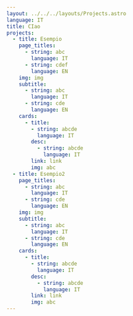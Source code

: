 ```yaml
---
layout: ../../../layouts/Projects.astro
language: IT
title: CIao
projects:
  - title: Esempio
    page_titles: 
      - string: abc
        language: IT
      - string: cdef
        language: EN
    img: img
    subtitle: 
      - string: abc
        language: IT
      - string: cde
        language: EN
    cards:
      - title:
        - string: abcde
          language: IT
        desc:
          - string: abcde
            language: IT
        link: link
        img: abc
  - title: Esempio2
    page_titles: 
      - string: abc
        language: IT
      - string: cde
        language: EN
    img: img
    subtitle: 
      - string: abc
        language: IT
      - string: cde
        language: EN
    cards:
      - title:
        - string: abcde
          language: IT
        desc:
          - string: abcde
            language: IT
        link: link
        img: abc
---
```


